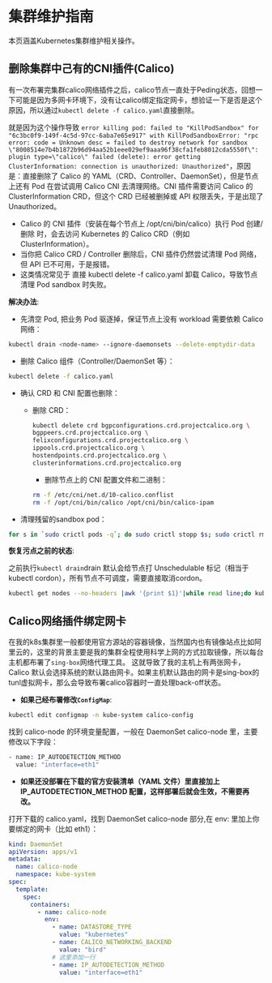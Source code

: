 # 集群维护指南

本页涵盖Kubernetes集群维护相关操作。

## 删除集群中己有的CNI插件(Calico)

有一次布署完集群calico网络插件之后，calico节点一直处于Peding状态，回想一下可能是因为多网卡环境下，没有让calico绑定指定网卡，想验证一下是否是这个原因，所以通过`kubectl delete -f calico.yaml`直接删除。

就是因为这个操作导致 `error killing pod: failed to "KillPodSandbox" for "6c3bc0f9-149f-4c5d-97cc-6aba7e65e917" with KillPodSandboxError: "rpc error: code = Unknown desc = failed to destroy network for sandbox \"8008514e7b4b1872b96d94aa52b1eee029ef9aaa96f38cfa1feb8012cda5550f\": plugin type=\"calico\" failed (delete): error getting ClusterInformation: connection is unauthorized: Unauthorized"`，原因是：直接删除了 Calico 的 YAML（CRD、Controller、DaemonSet），但是节点上还有 Pod 在尝试调用 Calico CNI 去清理网络。CNI 插件需要访问 Calico 的 ClusterInformation CRD，但这个 CRD 已经被删掉或 API 权限丢失，于是出现了 Unauthorized。

- Calico 的 CNI 插件（安装在每个节点上 /opt/cni/bin/calico）执行 Pod 创建/删除 时，会去访问 Kubernetes 的 Calico CRD（例如 ClusterInformation）。
- 当你把 Calico CRD / Controller 删除后，CNI 插件仍然尝试清理 Pod 网络，但 API 已不可用，于是报错。
- 这类情况常见于 直接 kubectl delete -f calico.yaml 卸载 Calico，导致节点清理 Pod sandbox 时失败。

**解决办法**:

- 先清空 Pod, 把业务 Pod 驱逐掉，保证节点上没有 workload 需要依赖 Calico 网络：

```bash
kubectl drain <node-name> --ignore-daemonsets --delete-emptydir-data
```

- 删除 Calico 组件（Controller/DaemonSet 等）：

```bash
kubectl delete -f calico.yaml
```

- 确认 CRD 和 CNI 配置也删除：
  - 删除 CRD：

    ```bash
    kubectl delete crd bgpconfigurations.crd.projectcalico.org \
    bgppeers.crd.projectcalico.org \
    felixconfigurations.crd.projectcalico.org \
    ippools.crd.projectcalico.org \
    hostendpoints.crd.projectcalico.org \
    clusterinformations.crd.projectcalico.org
    ```

    - 删除节点上的 CNI 配置文件和二进制：

    ```bash
    rm -f /etc/cni/net.d/10-calico.conflist
    rm -f /opt/cni/bin/calico /opt/cni/bin/calico-ipam
    ```

- 清理残留的sandbox pod：

```bash
for s in `sudo crictl pods -q`; do sudo crictl stopp $s; sudo crictl rmp $s; done
```

**恢复污点之前的状态**:

之前执行`kubectl drain`drain 默认会给节点打 Unschedulable 标记（相当于 kubectl cordon），所有节点不可调度，需要直接取消cordon。

```bash
kubectl get nodes --no-headers |awk '{print $1}'|while read line;do kubectl uncordon $line; done
```

## Calico网络插件绑定网卡

在我的k8s集群里一般都使用官方源站的容器镜像，当然国内也有镜像站点比如阿里云的，这里的背景主要是我的集群全程使用科学上网的方式拉取镜像，所以每台主机都布署了`sing-box`网络代理工具。
这就导致了我的主机上有两张网卡，Calico 默认会选择系统的默认路由网卡。如果主机默认路由的网卡是sing-box的tunl虚拟网卡，那么会导致布署calico容器时一直处理back-off状态。

- **如果己经布署修改`ConfigMap`**:

```bash
kubectl edit configmap -n kube-system calico-config
```

找到 calico-node 的环境变量配置，一般在 DaemonSet calico-node 里，主要修改以下字段：

```bash
- name: IP_AUTODETECTION_METHOD
  value: "interface=eth1"
```

- **如果还没部署在下载的官方安装清单（YAML 文件）里直接加上 IP_AUTODETECTION_METHOD 配置，这样部署后就会生效，不需要再改。**

打开下载的 calico.yaml，找到 DaemonSet calico-node 部分,在 env: 里加上你要绑定的网卡（比如 eth1）：

```yaml
kind: DaemonSet
apiVersion: apps/v1
metadata:
  name: calico-node
  namespace: kube-system
spec:
  template:
    spec:
      containers:
        - name: calico-node
          env:
            - name: DATASTORE_TYPE
              value: "kubernetes"
            - name: CALICO_NETWORKING_BACKEND
              value: "bird"
            # 这里添加一行
            - name: IP_AUTODETECTION_METHOD
              value: "interface=eth1"
```
